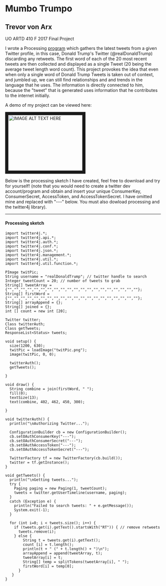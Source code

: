 # Mumbo Trumpo
## Trevor von Arx
UO ARTD 410 F 2017 Final Project

I wrote a Processing [program](#processing-sketch) which gathers the latest tweets from a given
Twitter profile, in this case, Donald Trump's Twitter (@realDonaldTrump) discarding any retweets. The first word of each of the 20 most recent tweets are then collected and displayed as a single Tweet (20 being the average tweet length word count). This project provokes the idea that even when only a single word of Donald Trump Tweets is taken out of context, and jumbled up, we can still find relationships and and trends in the language that he uses. The information is directly connected to him, because the "tweet" that is generated uses information that he contributes to the internet initially. 

A demo of my project can be viewed here: 

<a href="http://www.youtube.com/watch?feature=player_embedded&v=GSdFgdBSzPM" target="_blank"><img src="http://img.youtube.com/vi/GSdFgdBSzPM/0.jpg" 
alt="IMAGE ALT TEXT HERE" width="240" height="180" border="10" /></a>

Below is the processing sketch I have created, feel free to download and try for yourself! (note that you would need to create a twitter dev account/program and obtain and insert your unique ConsumerKey, ConsumerSecret, AccessToken, and AccessTokenSecret. I have omitted mine and replaced with "---" below. You must also dowload processing and the twitter4j library).

---

#### Processing sketch

```
import twitter4j.*;
import twitter4j.api.*;
import twitter4j.auth.*;
import twitter4j.conf.*;
import twitter4j.json.*;
import twitter4j.management.*;
import twitter4j.util.*;
import twitter4j.util.function.*;

PImage twitPic;
String username = "realDonaldTrump"; // twitter handle to search
Integer tweetCount = 20; // number of tweets to grab
String[] tweetArray = {"","","","","","","","","","","","","","","","","","","",""};
String[] firstWord = {"","","","","","","","","","","","","","","","","","","",""};
String[] arrayAppend = {};
String[] joined = {};
int [] count = new int [20];

Twitter twitter;
Class twitterAuth;
Class getTweets;
ResponseList<Status> tweets;

void setup() {
  size(1200, 630);
  twitPic = loadImage("twitPic.png");
  image(twitPic, 0, 0);
  
  twitterAuth();
  getTweets();
  
}

void draw() {
  String combine = join(firstWord, " ");
  fill(0);
  textSize(13);
  text(combine, 402, 462, 450, 300);

}

void twitterAuth() {
  println("\nAuthorizing Twitter...");

  ConfigurationBuilder cb = new ConfigurationBuilder();
  cb.setOAuthConsumerKey("---");
  cb.setOAuthConsumerSecret("---");
  cb.setOAuthAccessToken("---");
  cb.setOAuthAccessTokenSecret("---");

  TwitterFactory tf = new TwitterFactory(cb.build());
  twitter = tf.getInstance();
}

void getTweets() {
  println("\nGetting tweets...");
  try {
    Paging paging = new Paging(1, tweetCount);
    tweets = twitter.getUserTimeline(username, paging);
  }
  catch (Exception e) {
    println("Failed to search tweets: " + e.getMessage());
    System.exit(-1);
  }
  
  for (int i=0; i < tweets.size(); i++) {
    if (tweets.get(i).getText().startsWith("RT")) { // remove retweets
      tweets.remove(i);
    } else {
        String t = tweets.get(i).getText();
        count [i] = t.length();
        println(t + " (" + t.length() + ")\n");
        arrayAppend = append(tweetArray, t);
        tweetArray[i] = t;
        String[] temp = splitTokens(tweetArray[i], " ");
        firstWord[i] = temp[0];
      }
   }
}
```

  
